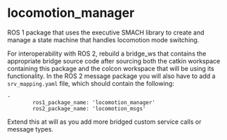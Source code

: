 # locomotion_manager

ROS 1 package that uses the executive SMACH library to create and manage a state machine that handles locomotion mode switching.

For interoperability with ROS 2, rebuild a bridge_ws that contains the appropriate bridge source code after sourcing both the catkin workspace containing this package and the colcon workspace that will be using its functionality. In the ROS 2 message package you will also have to add a `srv_mapping.yaml` file, which should contain the following:

```
-
        ros1_package_name: 'locomotion_manager'
        ros2_package_name: 'locomotion_msgs'
```

Extend this at will as you add more bridged custom service calls or message types.
